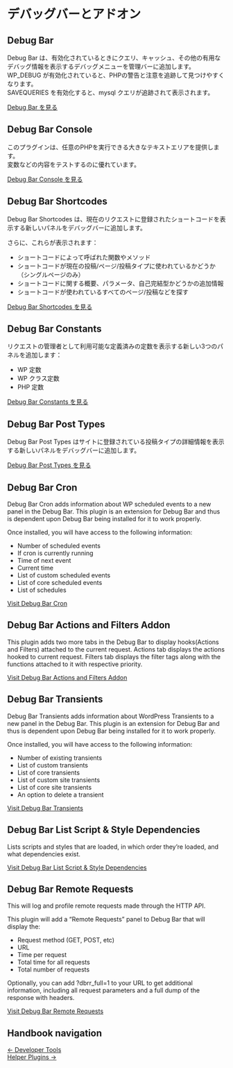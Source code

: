 # デバッグバーとアドオン

## Debug Bar

Debug Bar は、有効化されているときにクエリ、キャッシュ、その他の有用なデバッグ情報を表示するデバッグメニューを管理バーに追加します。  
WP_DEBUG が有効化されていると、PHPの警告と注意を追跡して見つけやすくなります。  
SAVEQUERIES を有効化すると、mysql クエリが追跡されて表示されます。

[Debug Bar を見る](https://wordpress.org/plugins/debug-bar/)

## Debug Bar Console

このプラグインは、任意のPHPを実行できる大きなテキストエリアを提供します。  
変数などの内容をテストするのに優れています。

[Debug Bar Console を見る](https://wordpress.org/plugins/debug-bar-console/)

## Debug Bar Shortcodes

Debug Bar Shortcodes は、現在のリクエストに登録されたショートコードを表示する新しいパネルをデバッグバーに追加します。

さらに、これらが表示されます：

* ショートコードによって呼ばれた関数やメソッド
* ショートコードが現在の投稿/ページ/投稿タイプに使われているかどうか（シングルページのみ）
* ショートコードに関する概要、パラメータ、自己完結型かどうかの追加情報
* ショートコードが使われているすべてのページ/投稿などを探す

[Debug Bar Shortcodes を見る](https://wordpress.org/plugins/debug-bar-shortcodes/)

## Debug Bar Constants

リクエストの管理者として利用可能な定義済みの定数を表示する新しい3つのパネルを追加します：

* WP 定数
* WP クラス定数
* PHP 定数

[Debug Bar Constants を見る](https://wordpress.org/plugins/debug-bar-constants/)

## Debug Bar Post Types

Debug Bar Post Types はサイトに登録されている投稿タイプの詳細情報を表示する新しいパネルをデバッグバーに追加します。

[Debug Bar Post Types を見る](https://wordpress.org/plugins/debug-bar-post-types/)

## Debug Bar Cron

Debug Bar Cron adds information about WP scheduled events to a new panel in the Debug Bar. This plugin is an extension for Debug Bar and thus is dependent upon Debug Bar being installed for it to work properly.

Once installed, you will have access to the following information:

* Number of scheduled events
* If cron is currently running
* Time of next event
* Current time
* List of custom scheduled events
* List of core scheduled events
* List of schedules

[Visit Debug Bar Cron](https://wordpress.org/plugins/debug-bar-cron/)

## Debug Bar Actions and Filters Addon

This plugin adds two more tabs in the Debug Bar to display hooks(Actions and Filters) attached to the current request. Actions tab displays the actions hooked to current request. Filters tab displays the filter tags along with the functions attached to it with respective priority.

[Visit Debug Bar Actions and Filters Addon](https://wordpress.org/plugins/debug-bar-actions-and-filters-addon/)

## Debug Bar Transients

Debug Bar Transients adds information about WordPress Transients to a new panel in the Debug Bar. This plugin is an extension for Debug Bar and thus is dependent upon Debug Bar being installed for it to work properly.

Once installed, you will have access to the following information:

* Number of existing transients
* List of custom transients
* List of core transients
* List of custom site transients
* List of core site transients
* An option to delete a transient

[Visit Debug Bar Transients](https://wordpress.org/plugins/debug-bar-transients/)

## Debug Bar List Script & Style Dependencies

Lists scripts and styles that are loaded, in which order they’re loaded, and what dependencies exist.

[Visit Debug Bar List Script & Style Dependencies](https://wordpress.org/plugins/debug-bar-list-dependencies/)

## Debug Bar Remote Requests

This will log and profile remote requests made through the HTTP API.

This plugin will add a “Remote Requests” panel to Debug Bar that will display the:

* Request method (GET, POST, etc)
* URL
* Time per request
* Total time for all requests
* Total number of requests

Optionally, you can add ?dbrr_full=1 to your URL to get additional information, including all request parameters and a full dump of the response with headers.

[Visit Debug Bar Remote Requests](https://wordpress.org/plugins/debug-bar-remote-requests/)

## Handbook navigation
[← Developer Tools](../developer-tools/index.md)  
[Helper Plugins →](../developer-tools/helper-plugins/index.md)
